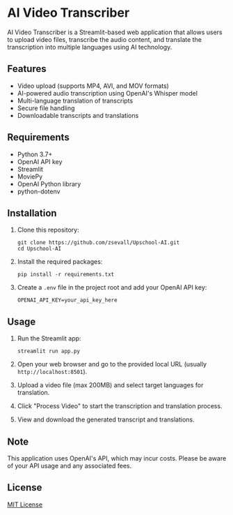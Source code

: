 # AI Video Transcriber

AI Video Transcriber is a Streamlit-based web application that allows users to upload video files, transcribe the audio content, and translate the transcription into multiple languages using AI technology.

## Features

- Video upload (supports MP4, AVI, and MOV formats)
- AI-powered audio transcription using OpenAI's Whisper model
- Multi-language translation of transcripts
- Secure file handling
- Downloadable transcripts and translations

## Requirements

- Python 3.7+
- OpenAI API key
- Streamlit
- MoviePy
- OpenAI Python library
- python-dotenv

## Installation

1. Clone this repository:
   ```
   git clone https://github.com/zsevall/Upschool-AI.git
   cd Upschool-AI
   ```

2. Install the required packages:
   ```
   pip install -r requirements.txt
   ```

3. Create a `.env` file in the project root and add your OpenAI API key:
   ```
   OPENAI_API_KEY=your_api_key_here
   ```

## Usage

1. Run the Streamlit app:
   ```
   streamlit run app.py
   ```

2. Open your web browser and go to the provided local URL (usually `http://localhost:8501`).

3. Upload a video file (max 200MB) and select target languages for translation.

4. Click "Process Video" to start the transcription and translation process.

5. View and download the generated transcript and translations.

## Note

This application uses OpenAI's API, which may incur costs. Please be aware of your API usage and any associated fees.

## License

[MIT License](LICENSE)
